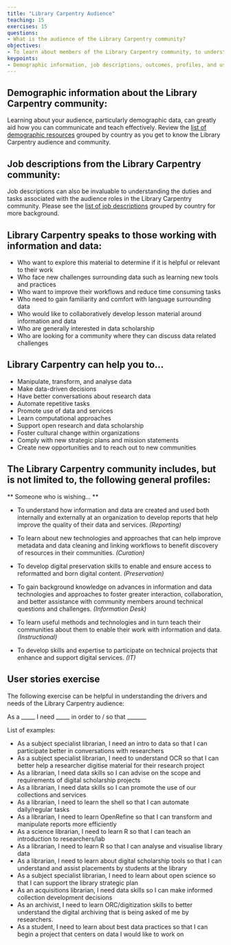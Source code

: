 ```yaml
---
title: "Library Carpentry Audience"
teaching: 15
exercises: 15
questions:
- What is the audience of the Library Carpentry community?
objectives:
- To learn about members of the Library Carpentry community, to understand their background and their needs.
keypoints:
- Demographic information, job descriptions, outcomes, profiles, and user stories are helpful in understanding the Library Carpentry community.
---
```


## Demographic information about the Library Carpentry community:

Learning about your audience, particularly demographic data, can greatly aid how you can communicate and teach effectively. 
Review the [list of demographic resources](demographics/index.html) grouped by country as you get to know the Library Carpentry audience and community. 


## Job descriptions from the Library Carpentry community:

Job descriptions can also be invaluable to understanding the duties and tasks associated with the audience roles in the 
Library Carpentry community. Please see the [list of job descriptions]() grouped by country for more background.


## Library Carpentry speaks to those working with information and data:

* Who want to explore this material to determine if it is helpful or relevant to their work
* Who face new challenges surrounding data such as learning new tools and practices
* Who want to improve their workflows and reduce time consuming tasks
* Who need to gain familiarity and comfort with language surrounding data
* Who would like to collaboratively develop lesson material around information and data
* Who are generally interested in data scholarship 
* Who are looking for a community where they can discuss data related challenges


## Library Carpentry can help you to...

* Manipulate, transform, and analyse data
* Make data-driven decisions
* Have better conversations about research data
* Automate repetitive tasks
* Promote use of data and services
* Learn computational approaches
* Support open research and data scholarship
* Foster cultural change within organizations
* Comply with new strategic plans and mission statements
* Create new opportunities and to reach out to new communities


## The Library Carpentry community includes, but is not limited to, the following general profiles:

** Someone who is wishing… **

* To understand how information and data are created and used both internally and externally at an organization to 
develop reports that help improve the quality of their data and services. *(Reporting)*

* To learn about new technologies and approaches that can help improve metadata and data cleaning and linking workflows 
to benefit discovery of resources in their communities. *(Curation)*

* To develop digital preservation skills to enable and ensure access to reformatted and born digital content. *(Preservation)*

* To gain background knowledge on advances in information and data technologies and approaches to foster greater interaction, 
collaboration, and better assistance with community members around technical questions and challenges. *(Information Desk)*

* To learn useful methods and technologies and in turn teach their communities about them to enable their work with 
information and data. *(Instructional)*

* To develop skills and expertise to participate on technical projects that enhance and support digital services. *(IT)*


## User stories exercise

The following exercise can be helpful in understanding the drivers and needs of the Library Carpentry audience:

As a _____  I need  _____ in order to / so that  _______

List of examples:

* As a subject specialist librarian, I need an intro to data so that I can participate better in conversations with researchers
* As a subject specialist librarian, I need to understand OCR so that I can better help a researcher digitise material for their research project
* As a librarian, I need data skills so I can advise on the scope and requirements of digital scholarship projects
* As a librarian, I need data skills so I can promote the use of our collections and services
* As a librarian, I need to learn the shell so that I can automate daily/regular tasks 
* As a librarian, I need to learn OpenRefine so that I can transform and manipulate reports more efficiently
* As a science librarian, I need to learn R so that I can teach an introduction to researchers/lab
* As a librarian, I need to learn R so that I can analyse and visualise library data
* As a librarian, I need to learn about digital scholarship tools so that I can understand and assist placements by students at the library
* As a subject specialist librarian, I need to learn about open science so that I can support the library strategic plan 
* As an acquisitions librarian, I need data skills so I can make informed collection development decisions
* As an archivist, I need to learn ORC/digitization skills to better understand the digital archiving that is being asked of me by researchers. 
* As a student, I need to learn about best data practices so that I can begin a project that centers on data I would like to work on
